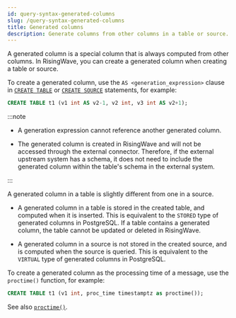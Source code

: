 ```yaml
---
id: query-syntax-generated-columns
slug: /query-syntax-generated-columns
title: Generated columns
description: Generate columns from other columns in a table or source.
---
```

<head>
  <link rel="canonical" href="https://docs.risingwave.com/docs/current/query-syntax-generated-columns/" />
</head>

A generated column is a special column that is always computed from other columns. In RisingWave, you can create a generated column when creating a table or source.

To create a generated column, use the `AS <generation_expression>` clause in [`CREATE TABLE`](/sql/commands/sql-create-table.md) or [`CREATE SOURCE`](/sql/commands/sql-create-source.md) statements, for example:

```sql
CREATE TABLE t1 (v1 int AS v2-1, v2 int, v3 int AS v2+1);
```

:::note

+ A generation expression cannot reference another generated column.

+ The generated column is created in RisingWave and will not be accessed through the external connector. Therefore, if the external upstream system has a schema, it does not need to include the generated column within the table's schema in the external system.

:::

A generated column in a table is slightly different from one in a source.

- A generated column in a table is stored in the created table, and computed when it is inserted. This is equivalent to the `STORED` type of generated columns in PostgreSQL. If a table contains a generated column, the table cannot be updated or deleted in RisingWave.

- A generated column in a source is not stored in the created source, and is computed when the source is queried. This is equivalent to the `VIRTUAL` type of generated columns in PostgreSQL.

To create a generated column as the processing time of a message, use the `proctime()` function, for example:

```sql
CREATE TABLE t1 (v1 int, proc_time timestamptz as proctime());
```

See also [`proctime()`](/sql/functions-operators/sql-function-datetime.md#proctime).
